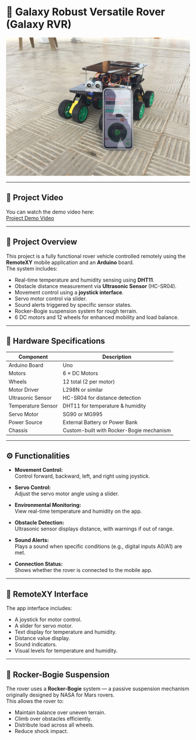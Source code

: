 # 🚀 Galaxy Robust Versatile Rover (Galaxy RVR)

![Rover Image](https://github.com/abdallah3z22/Rover-Vehicle-project/blob/main/media/Galaxy%20RVR%209.jpg)

---


## 🎥 Project Video

You can watch the demo video here:  
[Project Demo Video](https://drive.google.com/file/d/1LpjWG3qay0_qdufBdIlzgO6Jy-xcpyDJ/view?usp=drivesdk)

---

## 📌 Project Overview

This project is a fully functional rover vehicle controlled remotely using the **RemoteXY** mobile application and an **Arduino** board.  
The system includes:

- Real-time temperature and humidity sensing using **DHT11**.
- Obstacle distance measurement via **Ultrasonic Sensor** (HC-SR04).
- Movement control using a **joystick interface**.
- Servo motor control via slider.
- Sound alerts triggered by specific sensor states.
- Rocker-Bogie suspension system for rough terrain.
- 6 DC motors and 12 wheels for enhanced mobility and load balance.

---

## 🔩 Hardware Specifications

| Component         | Description                              |
|-------------------|------------------------------------------|
| Arduino Board     | Uno                                      |
| Motors            | 6 × DC Motors                            |
| Wheels            | 12 total (2 per motor)                   |
| Motor Driver      | L298N or similar                         |
| Ultrasonic Sensor | HC-SR04 for distance detection           |
| Temperature Sensor| DHT11 for temperature & humidity         |
| Servo Motor       | SG90 or MG995                            |
| Power Source      | External Battery or Power Bank           |
| Chassis           | Custom-built with Rocker-Bogie mechanism |

---

## ⚙️ Functionalities

- **Movement Control:**  
  Control forward, backward, left, and right using joystick.

- **Servo Control:**  
  Adjust the servo motor angle using a slider.

- **Environmental Monitoring:**  
  View real-time temperature and humidity on the app.

- **Obstacle Detection:**  
  Ultrasonic sensor displays distance, with warnings if out of range.

- **Sound Alerts:**  
  Plays a sound when specific conditions (e.g., digital inputs A0/A1) are met.

- **Connection Status:**  
  Shows whether the rover is connected to the mobile app.

---

## 📲 RemoteXY Interface

The app interface includes:
- A joystick for motor control.
- A slider for servo motor.
- Text display for temperature and humidity.
- Distance value display.
- Sound indicators.
- Visual levels for temperature and humidity.

---

## 🧠 Rocker-Bogie Suspension

The rover uses a **Rocker-Bogie** system — a passive suspension mechanism originally designed by NASA for Mars rovers.  
This allows the rover to:

- Maintain balance over uneven terrain.
- Climb over obstacles efficiently.
- Distribute load across all wheels.
- Reduce shock impact.
